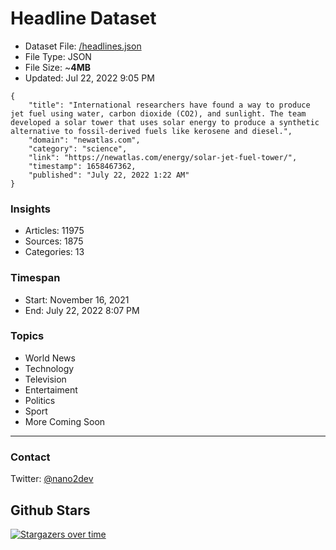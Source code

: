 # Headline Dataset

- Dataset File: [/headlines.json](https://raw.githubusercontent.com/fwd/news/master/headlines.json) 
- File Type: JSON
- File Size: ~**4MB**
- Updated: Jul 22, 2022 9:05 PM

```
{
    "title": "International researchers have found a way to produce jet fuel using water, carbon dioxide (CO2), and sunlight. The team developed a solar tower that uses solar energy to produce a synthetic alternative to fossil-derived fuels like kerosene and diesel.",
    "domain": "newatlas.com",
    "category": "science",
    "link": "https://newatlas.com/energy/solar-jet-fuel-tower/",
    "timestamp": 1658467362,
    "published": "July 22, 2022 1:22 AM"
}
```

### Insights

- Articles: 11975
- Sources: 1875
- Categories: 13

### Timespan

- Start: November 16, 2021
- End: July 22, 2022 8:07 PM

### Topics

- World News
- Technology
- Television
- Entertaiment
- Politics
- Sport
- More Coming Soon

---

### Contact 

Twitter: [@nano2dev](https://twitter.com/nano2dev)

## Github Stars

[![Stargazers over time](https://starchart.cc/fwd/news.svg)](https://starchart.cc/fwd/news)
	